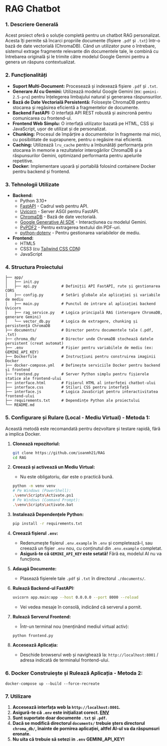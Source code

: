 # RAG Chatbot

### 1. Descriere Generală

Acest proiect oferă o soluție completă pentru un chatbot RAG personalizat. Acesta îți permite să încarci propriile documente (fișiere `.pdf` și `.txt`) într-o bază de date vectorială (ChromaDB). Când un utilizator pune o întrebare, sistemul extrage fragmente relevante din documentele tale, le combină cu întrebarea originală și le trimite către modelul Google Gemini pentru a genera un răspuns contextualizat.

### 2. Funcționalități

* **Suport Multi-Document:** Procesează și indexează fișiere `.pdf` și `.txt`.
* **Generare AI cu Gemini:** Utilizează modelul Google Gemini (ex: `gemini-2.5-pro`) pentru înțelegerea limbajului natural și generarea răspunsurilor.
* **Bază de Date Vectorială Persistentă:** Folosește ChromaDB pentru stocarea și regăsirea eficientă a fragmentelor de documente.
* **Backend FastAPI:** O interfață API REST robustă și asincronă pentru comunicarea cu frontend-ul.
* **Frontend Web Simplu:** O interfață utilizator bazată pe HTML, CSS și JavaScript, ușor de utilizat și de personalizat.
* **Chunking:** Procesul de împărțire a documentelor în fragmente mai mici, cu posibilitate de suprapunere, pentru o regăsire mai eficientă.
* **Caching:** Utilizează `lru_cache` pentru a îmbunătăți performanța prin stocarea în memorie a rezultatelor interogărilor ChromaDB și a răspunsurilor Gemini, optimizand performanta pentru apelurile repetitive.
* **Docker:** Implementare ușoară și portabilă folosind containere Docker pentru backend și frontend.

### 3. Tehnologii Utilizate

* **Backend:**
    * Python 3.10+
    * [FastAPI](https://fastapi.tiangolo.com/) - Cadrul web pentru API.
    * [Uvicorn](https://www.uvicorn.org/) - Server ASGI pentru FastAPI.
    * [ChromaDB](https://www.trychroma.com/) - Bază de date vectorială.
    * [Google Generative AI SDK](https://pypi.org/project/google-generativeai/) - Interacțiunea cu modelul Gemini.
    * [PyPDF2](https://pypi.org/project/PyPDF2/) - Pentru extragerea textului din PDF-uri.
    * [python-dotenv](https://pypi.org/project/python-dotenv/) - Pentru gestionarea variabilelor de mediu.
* **Frontend:**
    * HTML5
    * CSS3 (cu [Tailwind CSS CDN](https://tailwindcss.com/docs/installation/play-cdn))
    * JavaScript

 ### 4. Structura Proiectului

```plaintext
├── app/
│   ├── init.py
│   ├── api.py           # Definiții API FastAPI, rute și gestionarea CORS
│   ├── config.py        # Setări globale ale aplicației și variabile de mediu
│   ├── main.py          # Punctul de intrare al aplicației backend Uvicorn
│   ├── rag_service.py   # Logica principală RAG (interogare ChromaDB, generare Gemini)
│   └── vector_db.py     # Logica de extragere, chunking și persistență ChromaDB
├── documents/           # Director pentru documentele tale (.pdf, .txt)
├── chroma_db/           # Director unde ChromaDB stochează datele persistent (creat automat)
├── .env                 # Fișier pentru variabilele de mediu (ex: GEMINI_API_KEY)
├── Dockerfile           # Instrucțiuni pentru construirea imaginii Docker
├── docker-compose.yml   # Definește serviciile Docker pentru backend și frontend
├── frontend.py          # Server Python simplu pentru fișierele statice ale frontend-ului
├── interface.html       # Fișierul HTML al interfeței chatbot-ului
├── interface.css        # Stiluri CSS pentru interfață
├── interface.js         # Logica JavaScript pentru interactivitatea frontend-ului
├── requirements.txt     # Dependințe Python ale proiectului
└── README.md
```

### 5. Configurare și Rulare (Local - Mediu Virtual) - Metoda 1:

Această metodă este recomandată pentru dezvoltare și testare rapidă, fără a implica Docker.

1.  **Clonează repozitoriul:**
    ```bash
    git clone https://github.com/ioanmh21/RAG
    cd RAG
    ```

2.  **Creează și activează un Mediu Virtual:**  
    * Nu este obligatoriu, dar este o practică bună.
    ```bash
    python -m venv venv
    # Pe Windows (PowerShell):
    .\venv\Scripts\Activate.ps1
    # Pe Windows (Command Prompt):
    .\venv\Scripts\activate.bat
    ```

3.  **Instalează Dependențele Python:**
    ```bash
    pip install -r requirements.txt
    ```
<a id="env"></a>

4.  **Creează fișierul `.env`:**  
    * Redenumește fișierul `.env.example` în `.env` și completează-l, sau creează un fișier `.env` nou, cu conținutul din `.env.example` completat.
    * **Asigură-te că `GEMINI_API_KEY` este setată!** Fără ea, modelul AI nu va funcționa.

5.  **Adaugă Documente:**
    * Plasează fișierele tale `.pdf` și `.txt` în directorul `./documents/`.

6.  **Rulează Backend-ul FastAPI:**
    ```bash
    uvicorn app.main:app --host 0.0.0.0 --port 8000 --reload
    ```
    * Vei vedea mesaje în consolă, indicând că serverul a pornit.

7.  **Rulează Serverul Frontend:**
    * Într-un terminal nou (menținând mediul virtual activ):
    ```bash
    python frontend.py
    ```

8.  **Accesează Aplicația:**
    * Deschide browserul web și navighează la: `http://localhost:8001` / adresa indicată de terminalul frontend-ului.

### 6. Docker Construiește și Rulează Aplicația - Metoda 2:
    docker-compose up --build --force-recreate

### 7. Utilizare

1.  **Accesează interfața web la `http://localhost:8001`.**
2.  **Asigură-te că `.env` este inițializat corect. [ ENV](#env)**
3.  **Sunt suportate doar documente `.txt` și `.pdf`.**
4.  **Dacă se modifică directorul `documents/` trebuie șters directorul `chroma_db/`, înainte de pornirea aplicației, altfel AI-ul va da răspunsuri eronate.**
5.  **Nu uita că trebuie să setezi in `.env` GEMINI_API_KEY!**


